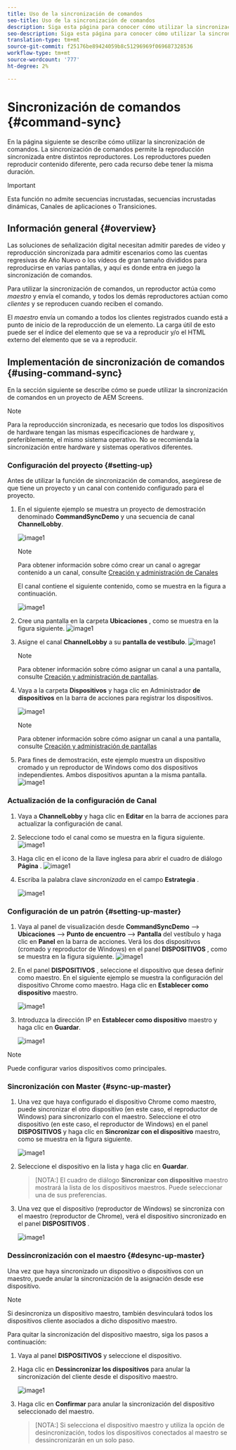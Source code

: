 ```yaml
---
title: Uso de la sincronización de comandos
seo-title: Uso de la sincronización de comandos
description: Siga esta página para conocer cómo utilizar la sincronización de comandos.
seo-description: Siga esta página para conocer cómo utilizar la sincronización de comandos.
translation-type: tm+mt
source-git-commit: f25176be89424059b8c51296969f069687328536
workflow-type: tm+mt
source-wordcount: '777'
ht-degree: 2%

---
```



# Sincronización de comandos {#command-sync}

En la página siguiente se describe cómo utilizar la sincronización de comandos. La sincronización de comandos permite la reproducción sincronizada entre distintos reproductores. Los reproductores pueden reproducir contenido diferente, pero cada recurso debe tener la misma duración.

>[!IMPORTANT]
>
>Esta función no admite secuencias incrustadas, secuencias incrustadas dinámicas, Canales de aplicaciones o Transiciones.

## Información general {#overview}

Las soluciones de señalización digital necesitan admitir paredes de vídeo y reproducción sincronizada para admitir escenarios como las cuentas regresivas de Año Nuevo o los vídeos de gran tamaño divididos para reproducirse en varias pantallas, y aquí es donde entra en juego la sincronización de comandos.

Para utilizar la sincronización de comandos, un reproductor actúa como *maestro* y envía el comando, y todos los demás reproductores actúan como *clientes* y se reproducen cuando reciben el comando.

El *maestro* envía un comando a todos los clientes registrados cuando está a punto de inicio de la reproducción de un elemento. La carga útil de esto puede ser el índice del elemento que se va a reproducir y/o el HTML externo del elemento que se va a reproducir.

## Implementación de sincronización de comandos {#using-command-sync}

En la sección siguiente se describe cómo se puede utilizar la sincronización de comandos en un proyecto de AEM Screens.

>[!NOTE]
>
>Para la reproducción sincronizada, es necesario que todos los dispositivos de hardware tengan las mismas especificaciones de hardware y, preferiblemente, el mismo sistema operativo. No se recomienda la sincronización entre hardware y sistemas operativos diferentes.

### Configuración del proyecto {#setting-up}

Antes de utilizar la función de sincronización de comandos, asegúrese de que tiene un proyecto y un canal con contenido configurado para el proyecto.

1. En el siguiente ejemplo se muestra un proyecto de demostración denominado **CommandSyncDemo** y una secuencia de canal **ChannelLobby**.

   ![image1](assets/command-sync/command-sync1-1.png)

   >[!NOTE]
   >
   >Para obtener información sobre cómo crear un canal o agregar contenido a un canal, consulte [Creación y administración de Canales](/help/user-guide/managing-channels.md)

   El canal contiene el siguiente contenido, como se muestra en la figura a continuación.

   ![image1](assets/command-sync/command-sync2-1.png)

1. Cree una pantalla en la carpeta **Ubicaciones** , como se muestra en la figura siguiente.
   ![image1](assets/command-sync/command-sync3-1.png)

1. Asigne el canal **ChannelLobby** a su **pantalla de vestíbulo**.
   ![image1](assets/command-sync/command-sync4-1.png)

   >[!NOTE]
   >
   >Para obtener información sobre cómo asignar un canal a una pantalla, consulte [Creación y administración de pantallas](/help/user-guide/managing-displays.md).

1. Vaya a la carpeta **Dispositivos** y haga clic en Administrador **de dispositivos** en la barra de acciones para registrar los dispositivos.

   ![image1](assets/command-sync5.png)

   >[!NOTE]
   >
   >Para obtener información sobre cómo asignar un canal a una pantalla, consulte [Creación y administración de pantallas](/help/user-guide/managing-displays.md)

1. Para fines de demostración, este ejemplo muestra un dispositivo cromado y un reproductor de Windows como dos dispositivos independientes. Ambos dispositivos apuntan a la misma pantalla.
   ![image1](assets/command-sync6.png)

### Actualización de la configuración de Canal

1. Vaya a **ChannelLobby** y haga clic en **Editar** en la barra de acciones para actualizar la configuración de canal.

1. Seleccione todo el canal como se muestra en la figura siguiente.
   ![image1](assets/command-sync/command-sync7-1.png)

1. Haga clic en el icono de la llave inglesa para abrir el cuadro de diálogo **Página** .
   ![image1](assets/command-sync/command-sync8-1.png)

1. Escriba la palabra clave *sincronizada* en el campo **Estrategia** .

   ![image1](assets/command-sync/command-sync9-1.png)


### Configuración de un patrón {#setting-up-master}

1. Vaya al panel de visualización desde **CommandSyncDemo** —> **Ubicaciones** —> **Punto de encuentro** —> **Pantalla** del vestíbulo y haga clic en **Panel** en la barra de acciones.
Verá los dos dispositivos (cromado y reproductor de Windows) en el panel **DISPOSITIVOS** , como se muestra en la figura siguiente.
   ![image1](assets/command-sync/command-sync10-1.png)

1. En el panel **DISPOSITIVOS** , seleccione el dispositivo que desea definir como maestro. En el siguiente ejemplo se muestra la configuración del dispositivo Chrome como maestro. Haga clic en **Establecer como dispositivo** maestro.

   ![image1](assets/command-sync/command-sync11-1.png)

1. Introduzca la dirección IP en **Establecer como dispositivo** maestro y haga clic en **Guardar**.

   ![image1](assets/command-sync/command-sync12-1.png)

>[!NOTE]
>
>Puede configurar varios dispositivos como principales.

### Sincronización con Master {#sync-up-master}

1. Una vez que haya configurado el dispositivo Chrome como maestro, puede sincronizar el otro dispositivo (en este caso, el reproductor de Windows) para sincronizarlo con el maestro.
Seleccione el otro dispositivo (en este caso, el reproductor de Windows) en el panel **DISPOSITIVOS** y haga clic en **Sincronizar con el dispositivo** maestro, como se muestra en la figura siguiente.

   ![image1](assets/command-sync/command-sync13-1.png)

1. Seleccione el dispositivo en la lista y haga clic en **Guardar**.

   >[NOTA:]
   > El cuadro de diálogo **Sincronizar con dispositivo** maestro mostrará la lista de los dispositivos maestros. Puede seleccionar una de sus preferencias.

1. Una vez que el dispositivo (reproductor de Windows) se sincroniza con el maestro (reproductor de Chrome), verá el dispositivo sincronizado en el panel **DISPOSITIVOS** .

   ![image1](assets/command-sync/command-sync14-1.png)

### Dessincronización con el maestro {#desync-up-master}

Una vez que haya sincronizado un dispositivo o dispositivos con un maestro, puede anular la sincronización de la asignación desde ese dispositivo.

>[!NOTE]
>
>Si desincroniza un dispositivo maestro, también desvinculará todos los dispositivos cliente asociados a dicho dispositivo maestro.

Para quitar la sincronización del dispositivo maestro, siga los pasos a continuación:

1. Vaya al panel **DISPOSITIVOS** y seleccione el dispositivo.

1. Haga clic en **Dessincronizar los dispositivos** para anular la sincronización del cliente desde el dispositivo maestro.

   ![image1](assets/command-sync/command-sync15-1.png)

1. Haga clic en **Confirmar** para anular la sincronización del dispositivo seleccionado del maestro.

   >[NOTA:]
   > Si selecciona el dispositivo maestro y utiliza la opción de desincronización, todos los dispositivos conectados al maestro se dessincronizarán en un solo paso.
